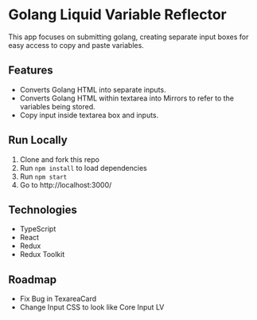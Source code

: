 # Golang Liquid Variable Reflector

This app focuses on submitting golang, creating separate input boxes for easy access to copy and paste variables.

## Features

- Converts Golang HTML into separate inputs.
- Converts Golang HTML within textarea into Mirrors to refer to the variables being stored.
- Copy input inside textarea box and inputs.

## Run Locally

1. Clone and fork this repo
2. Run `npm install` to load dependencies
3. Run `npm start`
4. Go to http://localhost:3000/

## Technologies

- TypeScript
- React
- Redux
- Redux Toolkit

## Roadmap

- Fix Bug in TexareaCard
- Change Input CSS to look like Core Input LV
